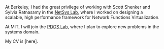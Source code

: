At Berkeley, I had the great privilege of working with Scott Shenker and Sylvia
Ratnasamy in the [NetSys Lab](http://netsys.cs.berkeley.edu), where I worked on designing a scalable, high
performance framework for Network Functions Virtualization.

At MIT, I will join the [PDOS Lab](http://pdos.csail.mit.edu), where I plan to explore new problems in the
systems domain.

My CV is [here].
